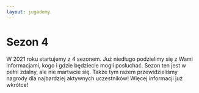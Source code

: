 ```yaml
---
layout: jugademy
---
```


# Sezon 4

W 2021 roku startujemy z 4 sezonem. Już niedługo podzielimy się z Wami informacjami, kogo i gdzie
będziecie mogli posłuchać. Sezon ten jest w pełni zdalny, ale nie martwcie się. Także tym razem
przewidzieliśmy nagrody dla najbardziej aktywnych uczestników! Więcej informacji już wkrótce!